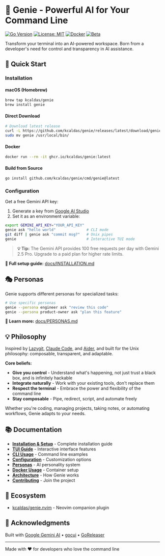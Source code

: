 # 🧞 Genie - Powerful AI for Your Command Line

[![Go Version](https://img.shields.io/badge/go-1.23+-blue.svg)](https://golang.org)
[![License: MIT](https://img.shields.io/badge/License-MIT-yellow.svg)](https://opensource.org/licenses/MIT)
[![Docker](https://img.shields.io/badge/docker-ready-brightgreen.svg)](https://github.com/kcaldas/genie/pkgs/container/genie)
[![Beta](https://img.shields.io/badge/status-beta-orange.svg)](https://github.com/kcaldas/genie/releases)

Transform your terminal into an AI-powered workspace. Born from a developer's need for control and transparency in AI assistance.

## 🚀 Quick Start

### Installation

#### macOS (Homebrew)
```bash
brew tap kcaldas/genie
brew install genie
```

#### Direct Download
```bash
# Download latest release
curl -L https://github.com/kcaldas/genie/releases/latest/download/genie_$(uname -s)_$(uname -m).tar.gz | tar xz
sudo mv genie /usr/local/bin/
```

#### Docker
```bash
docker run --rm -it ghcr.io/kcaldas/genie:latest
```

#### Build from Source
```bash
go install github.com/kcaldas/genie/cmd/genie@latest
```

### Configuration
Get a free Gemini API key:
1. Generate a key from [Google AI Studio](https://aistudio.google.com/app/apikey)
2. Set it as an environment variable:
```bash
export GEMINI_API_KEY="YOUR_API_KEY"
genie ask "hello world"              # CLI mode
git diff | genie ask "commit msg?"   # Unix pipes
genie                                # Interactive TUI mode
```

> **💡 Tip:** The Gemini API provides 100 free requests per day with Gemini 2.5 Pro. Upgrade to a paid plan for higher rate limits.

**📖 Full setup guide:** [docs/INSTALLATION.md](docs/INSTALLATION.md)

## 🎭 Personas

Genie supports different personas for specialized tasks:

```bash
# Use specific personas
genie --persona engineer ask "review this code"
genie --persona product-owner ask "plan this feature"
```

**📖 Learn more:** [docs/PERSONAS.md](docs/PERSONAS.md)

## 💡 Philosophy

Inspired by [Lazygit](https://github.com/jesseduffield/lazygit), [Claude Code](https://claude.ai/code), and [Aider](https://github.com/paul-gauthier/aider), and built for the Unix philosophy: composable, transparent, and adaptable.

**Core beliefs:**
- **Give you control** - Understand what's happening, not just trust a black box, and is infinitely hackable
- **Integrate naturally** - Work with your existing tools, don't replace them
- **Respect the terminal** - Embrace the power and flexibility of the command line
- **Stay composable** - Pipe, redirect, script, and automate freely

Whether you're coding, managing projects, taking notes, or automating workflows, Genie adapts to your needs.

## 📚 Documentation

- **[Installation & Setup](docs/INSTALLATION.md)** - Complete installation guide
- **[TUI Guide](docs/TUI.md)** - Interactive interface features  
- **[CLI Usage](docs/CLI.md)** - Command line examples
- **[Configuration](docs/CONFIGURATION.md)** - Customization options
- **[Personas](docs/PERSONAS.md)** - AI personality system
- **[Docker Usage](docs/DOCKER.md)** - Container setup
- **[Architecture](docs/ARCHITECTURE.md)** - How Genie works
- **[Contributing](CONTRIBUTING.md)** - Join the project

## 🔗 Ecosystem

- [kcaldas/genie.nvim](https://github.com/kcaldas/genie.nvim) - Neovim companion plugin

## 🙏 Acknowledgments

Built with [Google Gemini AI](https://ai.google.dev/) • [gocui](https://github.com/awesome-gocui/gocui) • [GoReleaser](https://goreleaser.com/)

---

Made with ❤️ for developers who love the command line
